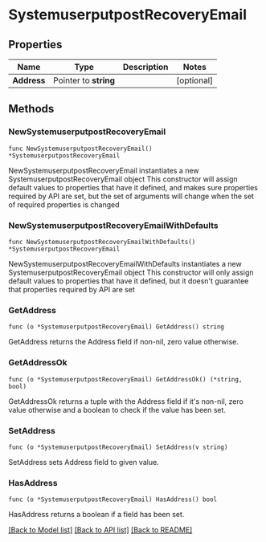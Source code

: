 # SystemuserputpostRecoveryEmail

## Properties

Name | Type | Description | Notes
------------ | ------------- | ------------- | -------------
**Address** | Pointer to **string** |  | [optional] 

## Methods

### NewSystemuserputpostRecoveryEmail

`func NewSystemuserputpostRecoveryEmail() *SystemuserputpostRecoveryEmail`

NewSystemuserputpostRecoveryEmail instantiates a new SystemuserputpostRecoveryEmail object
This constructor will assign default values to properties that have it defined,
and makes sure properties required by API are set, but the set of arguments
will change when the set of required properties is changed

### NewSystemuserputpostRecoveryEmailWithDefaults

`func NewSystemuserputpostRecoveryEmailWithDefaults() *SystemuserputpostRecoveryEmail`

NewSystemuserputpostRecoveryEmailWithDefaults instantiates a new SystemuserputpostRecoveryEmail object
This constructor will only assign default values to properties that have it defined,
but it doesn't guarantee that properties required by API are set

### GetAddress

`func (o *SystemuserputpostRecoveryEmail) GetAddress() string`

GetAddress returns the Address field if non-nil, zero value otherwise.

### GetAddressOk

`func (o *SystemuserputpostRecoveryEmail) GetAddressOk() (*string, bool)`

GetAddressOk returns a tuple with the Address field if it's non-nil, zero value otherwise
and a boolean to check if the value has been set.

### SetAddress

`func (o *SystemuserputpostRecoveryEmail) SetAddress(v string)`

SetAddress sets Address field to given value.

### HasAddress

`func (o *SystemuserputpostRecoveryEmail) HasAddress() bool`

HasAddress returns a boolean if a field has been set.


[[Back to Model list]](../README.md#documentation-for-models) [[Back to API list]](../README.md#documentation-for-api-endpoints) [[Back to README]](../README.md)



